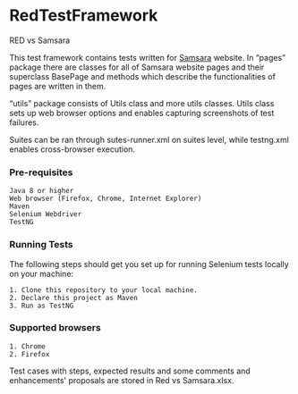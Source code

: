 # RedTestFramework
RED vs Samsara

This test framework contains tests written for [Samsara](http://localhost:8080)  website. In “pages” package there are classes for all of Samsara website pages and their superclass BasePage and methods which describe the functionalities of pages are written in them.

“utils” package consists of Utils class and more utils classes. Utils class sets up web browser options and enables capturing screenshots of test failures.

Suites can be ran through sutes-runner.xml on suites level, while testng.xml enables cross-browser execution.


### Pre-requisites

    Java 8 or higher
    Web browser (Firefox, Chrome, Internet Explorer)
    Maven
    Selenium Webdriver
    TestNG

### Running Tests

The following steps should get you set up for running Selenium tests locally on your machine:

    1. Clone this repository to your local machine.
    2. Declare this project as Maven
    3. Run as TestNG

### Supported browsers

    1. Chrome
    2. Firefox

Test cases with steps, expected results and some comments and enhancements' proposals are stored in Red vs Samsara.xlsx.
